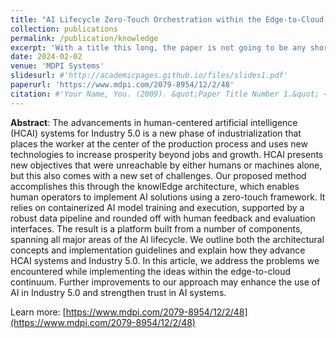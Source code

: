 ```yaml
---
title: "AI Lifecycle Zero-Touch Orchestration within the Edge-to-Cloud Continuum for Industry 5.0"
collection: publications
permalink: /publication/knowledge
excerpt: 'With a title this long, the paper is not going to be any shorter. Basically, it describes the architecture of an EU project and goes into a lot of technical details. I contributed to Section 4.2.1 and to the coordination of this paper as a whole.'
date: 2024-02-02
venue: 'MDPI Systems'
slidesurl: #'http://academicpages.github.io/files/slides1.pdf'
paperurl: 'https://www.mdpi.com/2079-8954/12/2/48'
citation: #'Your Name, You. (2009). &quot;Paper Title Number 1.&quot; <i>Journal 1</i>. 1(1).'
---
```


**Abstract**:
The advancements in human-centered artificial intelligence (HCAI) systems for Industry 5.0 is a new phase of industrialization that places the worker at the center of the production process and uses new technologies to increase prosperity beyond jobs and growth. HCAI presents new objectives that were unreachable by either humans or machines alone, but this also comes with a new set of challenges. Our proposed method accomplishes this through the knowlEdge architecture, which enables human operators to implement AI solutions using a zero-touch framework. It relies on containerized AI model training and execution, supported by a robust data pipeline and rounded off with human feedback and evaluation interfaces. The result is a platform built from a number of components, spanning all major areas of the AI lifecycle. We outline both the architectural concepts and implementation guidelines and explain how they advance HCAI systems and Industry 5.0. In this article, we address the problems we encountered while implementing the ideas within the edge-to-cloud continuum. Further improvements to our approach may enhance the use of AI in Industry 5.0 and strengthen trust in AI systems.

Learn more: [https://www.mdpi.com/2079-8954/12/2/48](https://www.mdpi.com/2079-8954/12/2/48)